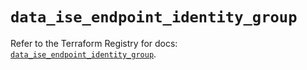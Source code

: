 # `data_ise_endpoint_identity_group`

Refer to the Terraform Registry for docs: [`data_ise_endpoint_identity_group`](https://registry.terraform.io/providers/ciscodevnet/ise/0.2.11/docs/data-sources/endpoint_identity_group).
